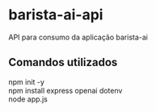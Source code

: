 # barista-ai-api
API para consumo da aplicação barista-ai

## Comandos utilizados
npm init -y <br />
npm install express openai dotenv <br />
node app.js
